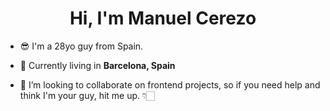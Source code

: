 <h1 align="center">Hi, I'm Manuel Cerezo</h1>

- 😎 I'm a 28yo guy from Spain.

- 🔭 Currently living in **Barcelona, Spain**

- 👯 I’m looking to collaborate on frontend projects, so if you need help and think I'm your guy, hit me up. 👇🏻
